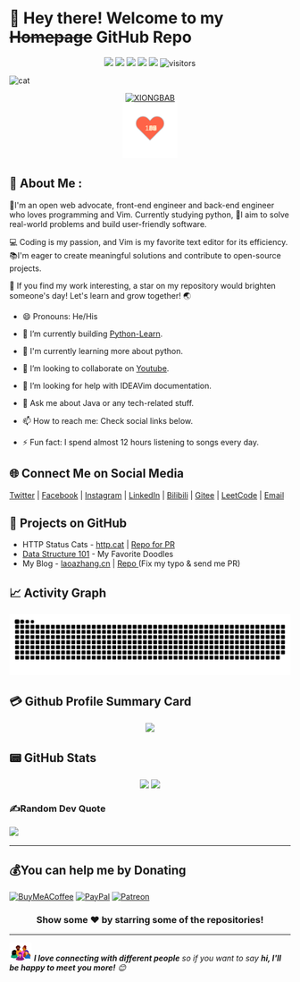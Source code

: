 

# :wave: Hey there! Welcome to my ~~Homepage~~ GitHub Repo 

<p align="center">
    <a href="https://github.com/laoazhang"><img src="https://img.shields.io/badge/status-learning-brightgreen.svg"></a>
    <a href="https://github.com/python/cpython"><img src="https://img.shields.io/badge/Python-3.12-e32c5d.svg"></a>
    <a href="https://github.com/laoazhang/laoazhang/graphs/contributors"><img src="https://img.shields.io/github/contributors/laoazhang/laoazhang?color=blue"></a>
    <a href="https://github.com/laoazhang/laoazhang/stargazers"><img src="https://img.shields.io/github/stars/laoazhang/laoazhang.svg?logo=github"></a>
    <a href="https://github.com/laoazhang/laoazhang/network/members"><img src="https://img.shields.io/github/forks/laoazhang/laoazhang.svg?color=blue&logo=github"></a>
    <img src="https://visitor-badge.laobi.icu/badge?page_id=laoazhang.laoazhang" alt="visitors"/>   
</p>

![cat](https://laoazhang.cn/assets/images/articles/dx-jamie-comic.jpg
)

<div align="center">
   <a href="javascript:;">
    <img src="https://readme-typing-svg.demolab.com?font=Fira+Code&pause=1000&width=1200&lines=Like a person is a lifetime thing!;喜欢一个人,是一辈子的事!&center=true&size=27&color=106EA9" alt="XIONGBAB" />
   </a>
</div>

<div align="center"><img  width="100px" src="https://raw.githubusercontent.com/L1cardo/iBeats/main/files/heart.svg"/></div>


## 💫 About Me :

🚀I'm an open web advocate, front-end engineer and back-end engineer who loves programming and Vim. Currently studying python, 🌟I aim to solve real-world problems and build user-friendly software.

💻 Coding is my passion, and Vim is my favorite text editor for its efficiency. 📚I'm eager to create meaningful solutions and contribute to open-source projects.

🌟 If you find my work interesting, a star on my repository would brighten someone's day! Let's learn and grow together! 🌏

- 😄 Pronouns: He/His

- 🔭 I’m currently building [Python-Learn](https://github.com/laoazhang/python-learn).

- 🌱 I'm currently learning more about python.

- 👯 I’m looking to collaborate on [Youtube](https://youtube.com/@laoazhang).

- 🤔 I’m looking for help with IDEAVim documentation.

- 💬 Ask me about Java or any tech-related stuff.

- 📫 How to reach me: Check social links below.

- ⚡ Fun fact: I spend almost 12 hours listening to songs every day.

## 🌐 Connect Me on Social Media
[Twitter](https://twitter.com/laoazhang) 
| [Facebook](https://www.facebook.com/laoazhang)
| [Instagram](https://www.instagram.com/laoazhang)
| [LinkedIn](https://linkedin.com/in/laoazhang)
| [Bilibili](https://space.bilibili.com/66068996)
| [Gitee](https://gitee.com/laoazhang)
| [LeetCode](https://leetcode.cn/u/laoazhang/)
| <a href="mailto:laoazhangs@outlook.com" target="blank">Email</a>

## 🎈 Projects on GitHub

- HTTP Status Cats - [http.cat](https://http.cat) | [Repo for PR](https://github.com/httpcats/http.cat)
- [Data Structure 101](https://github.com/girliemac/a-picture-is-worth-a-1000-words)  - My Favorite Doodles
- My Blog - [laoazhang.cn](https://laoazhang.cn/) | [Repo ](https://github.com/laoazhang/laoazhang.github.io)(Fix my typo & send me PR)

## 📈 Activity Graph
![laoazhang's github activity graph](https://raw.githubusercontent.com/laoazhang/laoazhang/output/github-contribution-grid-snake.svg)


## 💳 Github Profile Summary Card
<p align="center">
  <img src="https://github-profile-summary-cards.vercel.app/api/cards/profile-details?username=laoazhang&theme=vue"/>
</p>

## 📟 GitHub Stats
<p align="center">
	<img width="48%" src="https://github-readme-stats.vercel.app/api?username=laoazhang&show_icons=true&theme=vue" />
	<img width="48%" src="https://github-readme-streak-stats.herokuapp.com/?user=laoazhang&theme=vue" />
</p>


### ✍️Random Dev Quote
![](https://quotes-github-readme.vercel.app/api?type=horizontal&theme=vue)

---


  ## 💰You can help me by Donating
  [![BuyMeACoffee](https://img.shields.io/badge/Buy%20Me%20a%20Coffee-ffdd00?style=for-the-badge&logo=buy-me-a-coffee&logoColor=black)](https://buymeacoffee.com/laoazhang) [![PayPal](https://img.shields.io/badge/PayPal-00457C?style=for-the-badge&logo=paypal&logoColor=white)](https://paypal.me/laoazhang) [![Patreon](https://img.shields.io/badge/Patreon-F96854?style=for-the-badge&logo=patreon&logoColor=white)](https://patreon.com/laoazhang) 


<div align="center">

### Show some ❤️ by starring some of the repositories!

</div>

---
<img src="assets/giphy.gif" width="40"> <em><b>I love connecting with different people</b> so if you want to say <b>hi, I'll be happy to meet you more!</b> :blush:</em>
